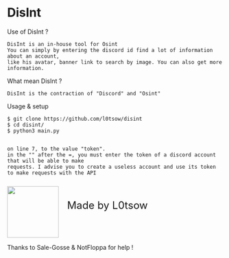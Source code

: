 # DisInt
Use of DisInt ?

    DisInt is an in-house tool for Osint
    You can simply by entering the discord id find a lot of information about an account,
    like his avatar, banner link to search by image. You can also get more information.

What mean DisInt ?

    DisInt is the contraction of "Discord" and "Osint"

Usage & setup

    $ git clone https://github.com/l0tsow/disint
    $ cd disint/
    $ python3 main.py


    on line 7, to the value "token".
    in the "" after the =, you must enter the token of a discord account that will be able to make 
    requests. I advise you to create a useless account and use its token to make requests with the API



<img src="https://avatars.githubusercontent.com/u/85215760?v=4" width=120 style="margin-top: 10px; ">
<a style="position : absolute; margin-top : 40px; margin-left : 20px; font-size : 24px "> Made by L0tsow</a>

Thanks to Sale-Gosse & NotFloppa for help !

